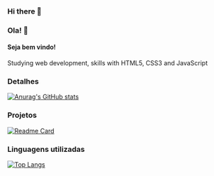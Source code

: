 ### Hi there 👋
### Ola! 👋

#### Seja bem vindo! 
Studying web development, skills with HTML5, CSS3 and JavaScript

### Detalhes 

[![Anurag's GitHub stats](https://github-readme-stats.vercel.app/api?username=DevEduardomachado&show_icons=true&theme=dark)](https://github.com/anuraghazra/github-readme-stats)

### Projetos

[![Readme Card](https://github-readme-stats.vercel.app/api/pin/?username=DevEduardomachado&repo=Variavel&theme=dark)](https://github.com/anuraghazra/github-readme-stats)

### Linguagens utilizadas

[![Top Langs](https://github-readme-stats.vercel.app/api/top-langs/?username=DevEduardomachado&layout=compact)](https://github.com/anuraghazra/github-readme-stats)

<!--
**DevEduardomachado/DevEduardomachado** is a ✨ _special_ ✨ repository because its `README.md` (this file) appears on your GitHub profile.

Here are some ideas to get you started:

- 🔭 I’m currently working on ...
- 🌱 I’m currently learning ...
- 👯 I’m looking to collaborate on ...
- 🤔 I’m looking for help with ...
- 💬 Ask me about ...
- 📫 How to reach me: ...
- 😄 Pronouns: ...
- ⚡ Fun fact: ...
-->
